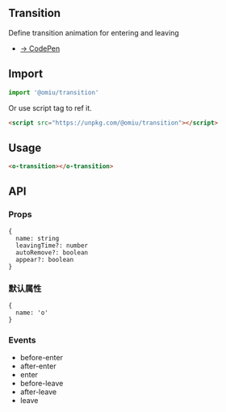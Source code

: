 ## Transition

Define transition animation for entering and leaving

* [→ CodePen](https://codepen.io/omijs/pen/JjYyezQ)

## Import

```js
import '@omiu/transition'
```

Or use script tag to ref it.


```html
<script src="https://unpkg.com/@omiu/transition"></script>
```

## Usage

```html
<o-transition></o-transition>
```

## API

### Props

```tsx
{
  name: string
  leavingTime?: number
  autoRemove?: boolean
  appear?: boolean
}
```

### 默认属性

```tsx
{
  name: 'o'
}
```
### Events

* before-enter
* after-enter
* enter
* before-leave
* after-leave
* leave
